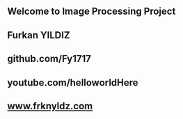## Welcome to Image Processing Project


## Furkan YILDIZ
## github.com/Fy1717
## youtube.com/helloworldHere
## www.frknyldz.com
